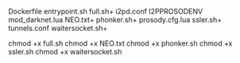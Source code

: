 Dockerfile  entrypoint.sh  full.sh+  i2pd.conf  I2PPROSODENV  mod_darknet.lua  NEO.txt+  phonker.sh+  prosody.cfg.lua  ssler.sh+  tunnels.conf  waitersocket.sh+


 chmod +x full.sh
 chmod +x NEO.txt
 chmod +x phonker.sh
 chmod +x ssler.sh
chmod +x waitersocket.sh
